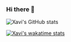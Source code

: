 ### Hi there 👋


![Xavi's GitHub stats](https://github-readme-stats.vercel.app/api?username=xavifortes&show_icons=true&theme=tokyonight)

[![Xavi's wakatime stats](https://github-readme-stats.vercel.app/api/wakatime?username=xavifortes&theme=tokyonight)](https://github.com/xavifortes)
<!--
**XaviFortes/XaviFortes** is a ✨ _special_ ✨ repository because its `README.md` (this file) appears on your GitHub profile.

Here are some ideas to get you started:

- 🔭 I’m currently working on ...
- 🌱 I’m currently learning ...
- 👯 I’m looking to collaborate on ...
- 🤔 I’m looking for help with ...
- 💬 Ask me about ...
- 📫 How to reach me: ...
- 😄 Pronouns: ...
- ⚡ Fun fact: ...
-->
